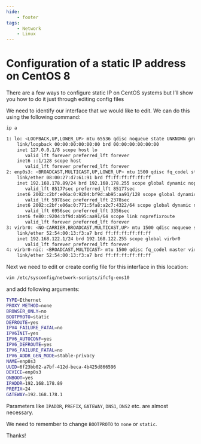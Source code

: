 ```yaml
---
hide:
    - footer
tags:
    - Network
    - Linux
---
```

# Configuration of a static IP address on CentOS 8

There are a few ways to configure static IP on CentOS systems but I’ll show you how to do it just through editing config files

We need to identify our interface that we would like to edit. We can do this using the following command:

``` bash
ip a
```

``` bash
1: lo: <LOOPBACK,UP,LOWER_UP> mtu 65536 qdisc noqueue state UNKNOWN group default qlen 1000
    link/loopback 00:00:00:00:00:00 brd 00:00:00:00:00:00
    inet 127.0.0.1/8 scope host lo
       valid_lft forever preferred_lft forever
    inet6 ::1/128 scope host
       valid_lft forever preferred_lft forever
2: enp0s3: <BROADCAST,MULTICAST,UP,LOWER_UP> mtu 1500 qdisc fq_codel state UP group default qlen 1000
    link/ether 08:00:27:d7:61:91 brd ff:ff:ff:ff:ff:ff
    inet 192.168.178.89/24 brd 192.168.178.255 scope global dynamic noprefixroute enp0s3
       valid_lft 85177sec preferred_lft 85177sec
    inet6 2002:c2bf:e06a:0:9204:bf9d:ab95:aa91/128 scope global dynamic noprefixroute
       valid_lft 5978sec preferred_lft 2378sec
    inet6 2002:c2bf:e06a:0:771:5fa8:a2c7:4322/64 scope global dynamic noprefixroute
       valid_lft 6956sec preferred_lft 3356sec
    inet6 fe80::9204:bf9d:ab95:aa91/64 scope link noprefixroute
       valid_lft forever preferred_lft forever
3: virbr0: <NO-CARRIER,BROADCAST,MULTICAST,UP> mtu 1500 qdisc noqueue state DOWN group default qlen 1000
    link/ether 52:54:00:13:f3:a7 brd ff:ff:ff:ff:ff:ff
    inet 192.168.122.1/24 brd 192.168.122.255 scope global virbr0
       valid_lft forever preferred_lft forever
4: virbr0-nic: <BROADCAST,MULTICAST> mtu 1500 qdisc fq_codel master virbr0 state DOWN group default qlen 1000
    link/ether 52:54:00:13:f3:a7 brd ff:ff:ff:ff:ff:ff
```

Next we need to edit or create config file for this interface in this location:

``` bash
vim /etc/sysconfig/network-scripts/ifcfg-ens10
```

and add following arguments:

``` bash
TYPE=Ethernet
PROXY_METHOD=none
BROWSER_ONLY=no
BOOTPROTO=static
DEFROUTE=yes
IPV4_FAILURE_FATAL=no
IPV6INIT=yes
IPV6_AUTOCONF=yes
IPV6_DEFROUTE=yes
IPV6_FAILURE_FATAL=no
IPV6_ADDR_GEN_MODE=stable-privacy
NAME=enp0s3
UUID=6f23bb02-a7bf-412d-beca-4b425d866596
DEVICE=enp0s3
ONBOOT=yes
IPADDR=192.168.178.89
PREFIX=24
GATEWAY=192.168.178.1
```

Parameters like `IPADDR`, `PREFIX`, `GATEWAY`, `DNS1`, `DNS2` etc. are almost necessary.  

We need to remember to change `BOOTPROTO` to `none` or `static`.  

Thanks!
